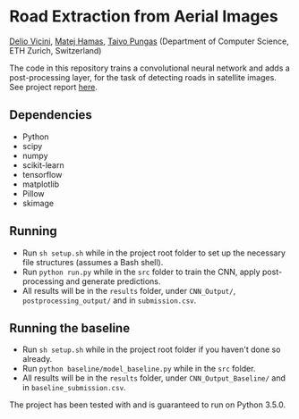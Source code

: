 # Road Extraction from Aerial Images
[Delio Vicini](https://github.com/dvicini), [Matej Hamas](https://github.com/mato93), [Taivo Pungas](https://github.com/taivop) (Department of Computer Science, ETH Zurich, Switzerland)

The code in this repository trains a convolutional neural network and adds a post-processing layer, for the task of detecting roads in satellite images. See project report [here](docs/report/main.pdf).

## Dependencies
* Python
 * scipy
 * numpy
 * scikit-learn
 * tensorflow
 * matplotlib
 * Pillow
 * skimage

## Running
* Run `sh setup.sh` while in the project root folder to set up the necessary file structures (assumes a Bash shell).
* Run `python run.py` while in the `src` folder to train the CNN, apply post-processing and generate predictions.
* All results will be in the `results` folder, under `CNN_Output/`, `postprocessing_output/` and in `submission.csv`.

## Running the baseline
* Run `sh setup.sh` while in the project root folder if you haven't done so already.
* Run `python baseline/model_baseline.py` while in the `src` folder.
* All results will be in the `results` folder, under `CNN_Output_Baseline/` and in `baseline_submission.csv`.

The project has been tested with and is guaranteed to run on Python 3.5.0.

